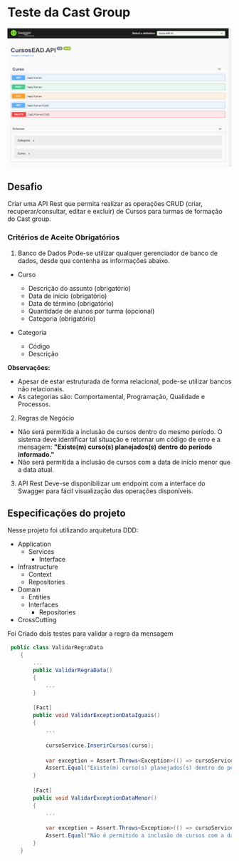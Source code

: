 # Teste da Cast Group

![Swagger Api](/image/localhost_44364_Swagger_index.html.png)

## Desafio
Criar uma API Rest que permita realizar as operações CRUD (criar, recuperar/consultar, editar e
excluir) de Cursos para turmas de formação do Cast group.

### Critérios de Aceite Obrigatórios 
1. Banco de Dados
    Pode-se utilizar qualquer gerenciador de banco de dados, desde que contenha as informações abaixo.
* Curso
    * Descrição do assunto (obrigatório)
    * Data de início (obrigatório)
    * Data de término (obrigatório)
    * Quantidade de alunos por turma (opcional)
    * Categoria (obrigatório)

* Categoria
    * Código
    * Descrição

<b> Observações:</b>
* Apesar de estar estruturada de forma relacional, pode-se utilizar bancos não
relacionais.
* As categorias são: Comportamental, Programação, Qualidade e Processos.

2. Regras de Negócio
* Não será permitida a inclusão de cursos dentro do mesmo período. O sistema
deve identificar tal situação e retornar um código de erro e a mensagem:
<b>"Existe(m) curso(s) planejados(s) dentro do período informado."</b>
* Não será permitida a inclusão de cursos com a data de início menor que a data
atual.
3. API Rest
Deve-se disponibilizar um endpoint com a interface do Swagger para fácil visualização das
operações disponíveis.

## Especificações do projeto
Nesse projeto foi utilizando arquitetura DDD:

* Application
    * Services
        * Interface
* Infrastructure
    * Context
    * Repositories
* Domain
    * Entities
    * Interfaces
        * Repositories
* CrossCutting

Foi Criado dois testes para validar a regra da mensagem

```c#
 public class ValidarRegraData
    {
        ...
        public ValidarRegraData()
        {
            ...
        }

        [Fact]
        public void ValidarExceptionDataIguais()
        {
            ...

            cursoService.InserirCursos(curso);

            var exception = Assert.Throws<Exception>(() => cursoService.InserirCursos(curso2));
            Assert.Equal("Existe(m) curso(s) planejados(s) dentro do período informado.", exception.Message);
        }

        [Fact]
        public void ValidarExceptionDataMenor()
        {
            ...

            var exception = Assert.Throws<Exception>(() => cursoService.InserirCursos(curso));
            Assert.Equal("Não é permitido a inclusão de cursos com a data de início menor que a data atual", exception.Message);
        }
    }
```
